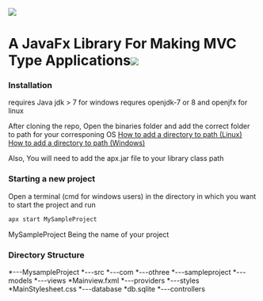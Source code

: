 ![](http://i.imgur.com/qkiAZJi.png)
# A JavaFx Library For Making MVC Type Applications![](https://img.shields.io/badge/othree-codes-yellowgreen.svg)

### Installation
requires Java jdk > 7 for windows
requres openjdk-7 or 8 and openjfx for linux

After cloning the repo, Open the binaries folder and add the correct folder to path for your corresponing OS
[How to add a directory to path (Linux)](http://unix.stackexchange.com/questions/26047/how-to-correctly-add-a-path-to-path)
[How to add a directory to path (Windows)](http://windowsitpro.com/systems-management/how-can-i-add-new-folder-my-system-path)

Also, You will need to add the apx.jar file to your library class path

### Starting a new project
Open a terminal (cmd for windows users) in the directory in which you want to start the project and run

```sh
apx start MySampleProject
```
MySampleProject Being the name of your project

### Directory Structure
*---MysampleProject
    *---src
       *---com
       *---othree
       *---sampleproject
          *---models
          *---views
              *Mainview.fxml
          *---providers
          *---styles
              *MainStylesheet.css
          *---database
              *db.sqlite
          *---controllers
              
          




